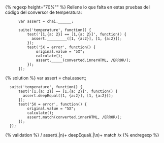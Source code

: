 {% regexp height="70%"" %}
Rellene lo que falta en estas pruebas del código del conversor de temperatura:


          var assert = chai.______;

          suite('temperature', function() {
              test('[1,{a: 2}] == [1,{a: 2}]', function() {
                assert._________([1, {a:2}], [1, {a:2}]);
              });
              test('5X = error', function() {
                  original.value = "5X";
                  calculate();
                  assert._____(converted.innerHTML, /ERROR/);
              });
          });

{% solution %}
      var assert = chai.assert;

      suite('temperature', function() {
          test('[1,{a: 2}] == [1,{a: 2}]', function() {
            assert.deepEqual([1, {a:2}], [1, {a:2}]);
          });
          test('5X = error', function() {
              original.value = "5X";
              calculate();
              assert.match(converted.innerHTML, /ERROR/);
          });
      });

{% validation %}
/
  assert(.|n)+
  deepEqual(.|\n)+
  match
/x
{% endregexp %}

